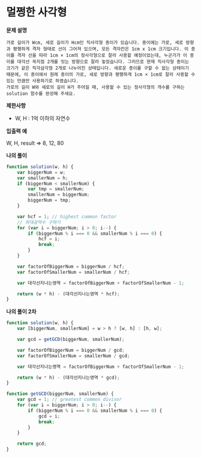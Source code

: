 # 멀쩡한 사각형

**문제 설명**

```가로 길이가 Wcm, 세로 길이가 Hcm인 직사각형 종이가 있습니다. 종이에는 가로, 세로 방향과 평행하게 격자 형태로 선이 그어져 있으며, 모든 격자칸은 1cm x 1cm 크기입니다. 이 종이를 격자 선을 따라 1cm × 1cm의 정사각형으로 잘라 사용할 예정이었는데, 누군가가 이 종이를 대각선 꼭지점 2개를 잇는 방향으로 잘라 놓았습니다. 그러므로 현재 직사각형 종이는 크기가 같은 직각삼각형 2개로 나누어진 상태입니다. 새로운 종이를 구할 수 없는 상태이기 때문에, 이 종이에서 원래 종이의 가로, 세로 방향과 평행하게 1cm × 1cm로 잘라 사용할 수 있는 만큼만 사용하기로 하였습니다.
가로 길이가 Wcm, 세로 길이가 Hcm인 직사각형 종이가 있습니다. 종이에는 가로, 세로 방향과 평행하게 격자 형태로 선이 그어져 있으며, 모든 격자칸은 1cm x 1cm 크기입니다. 이 종이를 격자 선을 따라 1cm × 1cm의 정사각형으로 잘라 사용할 예정이었는데, 누군가가 이 종이를 대각선 꼭지점 2개를 잇는 방향으로 잘라 놓았습니다. 그러므로 현재 직사각형 종이는 크기가 같은 직각삼각형 2개로 나누어진 상태입니다. 새로운 종이를 구할 수 없는 상태이기 때문에, 이 종이에서 원래 종이의 가로, 세로 방향과 평행하게 1cm × 1cm로 잘라 사용할 수 있는 만큼만 사용하기로 하였습니다.
가로의 길이 W와 세로의 길이 H가 주어질 때, 사용할 수 있는 정사각형의 개수를 구하는 solution 함수를 완성해 주세요.
```

**제한사항**

- W, H : 1억 이하의 자연수

**입출력 예**

W, H, result => 8, 12, 80



**나의 풀이**

```javascript
function solution(w, h) {
    var biggerNum = w;
    var smallerNum = h;
    if (biggerNum < smallerNum) {
        var tmp = smallerNum;
        smallerNum = biggerNum;
        biggerNum = tmp;
    }

    var hcf = 1; // highest common factor
    // 최대공약수 구하기
    for (var i = biggerNum; i > 0; i--) {
        if (biggerNum % i === 0 && smallerNum % i === 0) {
            hcf = i;
            break;
        }
    }

    var factorOfBiggerNum = biggerNum / hcf;
    var factorOfSmallerNum = smallerNum / hcf;

    var 대각선지나는영역 = factorOfBiggerNum + factorOfSmallerNum - 1;

    return (w * h) - (대각선지나는영역 * hcf);
}
```



**나의 풀이 2차**

```javascript
function solution(w, h) {
    var [biggerNum, smallerNum] = w > h ? [w, h] : [h, w];

    var gcd = getGCD(biggerNum, smallerNum);

    var factorOfBiggerNum = biggerNum / gcd;
    var factorOfSmallerNum = smallerNum / gcd;

    var 대각선지나는영역 = factorOfBiggerNum + factorOfSmallerNum - 1;

    return (w * h) - (대각선지나는영역 * gcd);
}

function getGCD(biggerNum, smallerNum) {
    var gcd = 1; // greatest common divisor
    for (var i = biggerNum; i > 0; i--) {
        if (biggerNum % i === 0 && smallerNum % i === 0) {
            gcd = i;
            break;
        }
    }

    return gcd;
}
```

